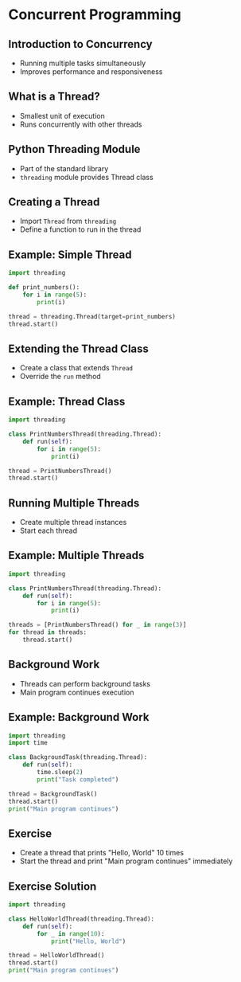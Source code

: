 # Concurrent Programming

## Introduction to Concurrency

- Running multiple tasks simultaneously
- Improves performance and responsiveness

## What is a Thread?

- Smallest unit of execution
- Runs concurrently with other threads

## Python Threading Module

- Part of the standard library
- `threading` module provides Thread class

## Creating a Thread

- Import `Thread` from `threading`
- Define a function to run in the thread

## Example: Simple Thread

```python
import threading

def print_numbers():
    for i in range(5):
        print(i)

thread = threading.Thread(target=print_numbers)
thread.start()
```

## Extending the Thread Class

- Create a class that extends `Thread`
- Override the `run` method

## Example: Thread Class

```python
import threading

class PrintNumbersThread(threading.Thread):
    def run(self):
        for i in range(5):
            print(i)

thread = PrintNumbersThread()
thread.start()
```

## Running Multiple Threads

- Create multiple thread instances
- Start each thread

## Example: Multiple Threads

```python
import threading

class PrintNumbersThread(threading.Thread):
    def run(self):
        for i in range(5):
            print(i)

threads = [PrintNumbersThread() for _ in range(3)]
for thread in threads:
    thread.start()
```

## Background Work

- Threads can perform background tasks
- Main program continues execution

## Example: Background Work

```python
import threading
import time

class BackgroundTask(threading.Thread):
    def run(self):
        time.sleep(2)
        print("Task completed")

thread = BackgroundTask()
thread.start()
print("Main program continues")
```

## Exercise

- Create a thread that prints "Hello, World" 10 times
- Start the thread and print "Main program continues" immediately

## Exercise Solution

```python
import threading

class HelloWorldThread(threading.Thread):
    def run(self):
        for _ in range(10):
            print("Hello, World")

thread = HelloWorldThread()
thread.start()
print("Main program continues")
```
